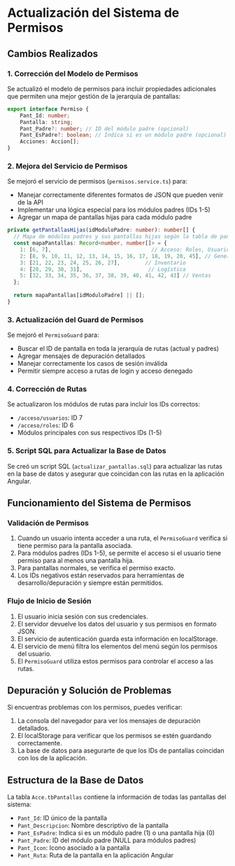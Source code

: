 # Actualización del Sistema de Permisos

## Cambios Realizados

### 1. Corrección del Modelo de Permisos

Se actualizó el modelo de permisos para incluir propiedades adicionales que permiten una mejor gestión de la jerarquía de pantallas:

```typescript
export interface Permiso {
    Pant_Id: number;
    Pantalla: string;
    Pant_Padre?: number; // ID del módulo padre (opcional)
    Pant_EsPadre?: boolean; // Indica si es un módulo padre (opcional)
    Acciones: Accion[];
}
```

### 2. Mejora del Servicio de Permisos

Se mejoró el servicio de permisos (`permisos.service.ts`) para:

- Manejar correctamente diferentes formatos de JSON que pueden venir de la API
- Implementar una lógica especial para los módulos padres (IDs 1-5)
- Agregar un mapa de pantallas hijas para cada módulo padre

```typescript
private getPantallasHijas(idModuloPadre: number): number[] {
  // Mapa de módulos padres y sus pantallas hijas según la tabla de pantallas
  const mapaPantallas: Record<number, number[]> = {
    1: [6, 7],                                // Acceso: Roles, Usuarios
    2: [8, 9, 10, 11, 12, 13, 14, 15, 16, 17, 18, 19, 20, 45], // General
    3: [21, 22, 23, 24, 25, 26, 27],        // Inventario
    4: [28, 29, 30, 31],                     // Logística
    5: [32, 33, 34, 35, 36, 37, 38, 39, 40, 41, 42, 43] // Ventas
  };
  
  return mapaPantallas[idModuloPadre] || [];
}
```

### 3. Actualización del Guard de Permisos

Se mejoró el `PermisoGuard` para:

- Buscar el ID de pantalla en toda la jerarquía de rutas (actual y padres)
- Agregar mensajes de depuración detallados
- Manejar correctamente los casos de sesión inválida
- Permitir siempre acceso a rutas de login y acceso denegado

### 4. Corrección de Rutas

Se actualizaron los módulos de rutas para incluir los IDs correctos:

- `/acceso/usuarios`: ID 7
- `/acceso/roles`: ID 6
- Módulos principales con sus respectivos IDs (1-5)

### 5. Script SQL para Actualizar la Base de Datos

Se creó un script SQL (`actualizar_pantallas.sql`) para actualizar las rutas en la base de datos y asegurar que coincidan con las rutas en la aplicación Angular.

## Funcionamiento del Sistema de Permisos

### Validación de Permisos

1. Cuando un usuario intenta acceder a una ruta, el `PermisoGuard` verifica si tiene permiso para la pantalla asociada.
2. Para módulos padres (IDs 1-5), se permite el acceso si el usuario tiene permiso para al menos una pantalla hija.
3. Para pantallas normales, se verifica el permiso exacto.
4. Los IDs negativos están reservados para herramientas de desarrollo/depuración y siempre están permitidos.

### Flujo de Inicio de Sesión

1. El usuario inicia sesión con sus credenciales.
2. El servidor devuelve los datos del usuario y sus permisos en formato JSON.
3. El servicio de autenticación guarda esta información en localStorage.
4. El servicio de menú filtra los elementos del menú según los permisos del usuario.
5. El `PermisoGuard` utiliza estos permisos para controlar el acceso a las rutas.

## Depuración y Solución de Problemas

Si encuentras problemas con los permisos, puedes verificar:

1. La consola del navegador para ver los mensajes de depuración detallados.
2. El localStorage para verificar que los permisos se estén guardando correctamente.
3. La base de datos para asegurarte de que los IDs de pantallas coincidan con los de la aplicación.

## Estructura de la Base de Datos

La tabla `Acce.tbPantallas` contiene la información de todas las pantallas del sistema:

- `Pant_Id`: ID único de la pantalla
- `Pant_Descripcion`: Nombre descriptivo de la pantalla
- `Pant_EsPadre`: Indica si es un módulo padre (1) o una pantalla hija (0)
- `Pant_Padre`: ID del módulo padre (NULL para módulos padres)
- `Pant_Icon`: Icono asociado a la pantalla
- `Pant_Ruta`: Ruta de la pantalla en la aplicación Angular
